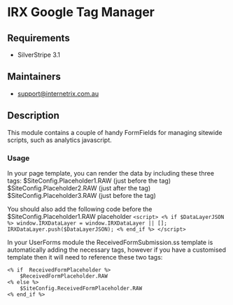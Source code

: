 # IRX Google Tag Manager

## Requirements

* SilverStripe 3.1

## Maintainers

* support@internetrix.com.au

## Description

This module contains a couple of handy FormFields for managing sitewide scripts, such as analytics javascript.

### Usage

In your page template, you can render the data by including these three tags: 
	$SiteConfig.Placeholder1.RAW (just before the </head> tag)
	$SiteConfig.Placeholder2.RAW (just after the <body> tag)
	$SiteConfig.Placeholder3.RAW (just before the </body> tag)
	
You should also add the following code before the $SiteConfig.Placeholder1.RAW placeholder
    `<script>
    	<% if $DataLayerJSON %>
    		window.IRXDataLayer = window.IRXDataLayer || [];
    		IRXDataLayer.push($DataLayerJSON);
    	<% end_if %>
    </script>`

In your UserForms module the ReceivedFormSubmission.ss template is automatically adding the necessary tags, however if you have a customised template then it will need to reference these two tags: 

	<% if  ReceivedFormPlaceholder %>
		$ReceivedFormPlaceholder.RAW
	<% else %>
		$SiteConfig.ReceivedFormPlaceholder.RAW
	<% end_if %>

